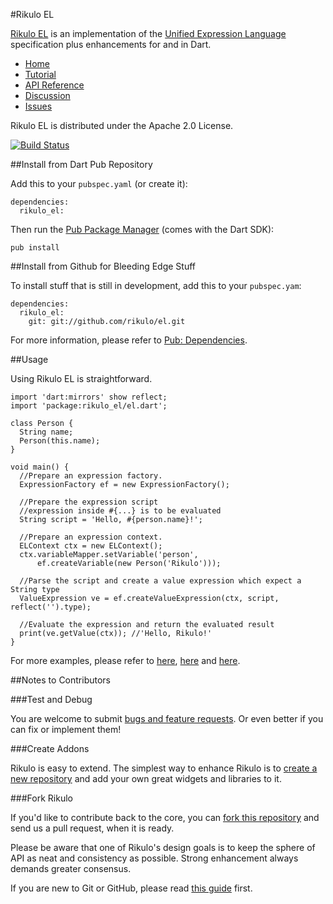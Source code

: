 #Rikulo EL

[Rikulo EL](http://rikulo.org) is an implementation of the [Unified Expression
 Language](http://en.wikipedia.org/wiki/Unified_Expression_Language) 
 specification plus enhancements for and in Dart. 

* [Home](http://rikulo.org)
* [Tutorial](http://blog.rikulo.org/posts/2012/Sep/Tutorial/rikulo-el-an-expression-language-for-and-in-dart/)
* [API Reference](http://api.rikulo.org/el/latest/)
* [Discussion](http://stackoverflow.com/questions/tagged/rikulo)
* [Issues](https://github.com/rikulo/el/issues)

Rikulo EL is distributed under the Apache 2.0 License.

[![Build Status](https://drone.io/github.com/rikulo/el/status.png)](https://drone.io/github.com/rikulo/el/latest)

##Install from Dart Pub Repository

Add this to your `pubspec.yaml` (or create it):

    dependencies:
      rikulo_el:

Then run the [Pub Package Manager](http://pub.dartlang.org/doc) (comes with the Dart SDK):

    pub install

##Install from Github for Bleeding Edge Stuff

To install stuff that is still in development, add this to your `pubspec.yam`:

    dependencies:
      rikulo_el:
        git: git://github.com/rikulo/el.git

For more information, please refer to [Pub: Dependencies](http://pub.dartlang.org/doc/pubspec.html#dependencies).

##Usage

Using Rikulo EL is straightforward.

    import 'dart:mirrors' show reflect;
    import 'package:rikulo_el/el.dart';
    
    class Person {
      String name;
      Person(this.name);
    }

    void main() {
      //Prepare an expression factory.
      ExpressionFactory ef = new ExpressionFactory();
    
      //Prepare the expression script
      //expression inside #{...} is to be evaluated
      String script = 'Hello, #{person.name}!'; 
    
      //Prepare an expression context.
      ELContext ctx = new ELContext();
      ctx.variableMapper.setVariable('person',
          ef.createVariable(new Person('Rikulo')));
      
      //Parse the script and create a value expression which expect a String type
      ValueExpression ve = ef.createValueExpression(ctx, script, reflect('').type);
      
      //Evaluate the expression and return the evaluated result
      print(ve.getValue(ctx)); //'Hello, Rikulo!'
    }

For more examples, please refer to [here](https://github.com/rikulo/el/blob/master/test/ValueExpressionImpl_test.dart), [here](https://github.com/rikulo/el/blob/master/test/MethodExpressionImpl_test.dart) and [here](https://github.com/rikulo/el/blob/master/test/ELEval_test.dart).

##Notes to Contributors

###Test and Debug

You are welcome to submit [bugs and feature requests](https://github.com/rikulo/el/issues). Or even better if you can fix or implement them!

###Create Addons

Rikulo is easy to extend. The simplest way to enhance Rikulo is to [create a new repository](https://help.github.com/articles/create-a-repo) and add your own great widgets and libraries to it.

###Fork Rikulo

If you'd like to contribute back to the core, you can [fork this repository](https://help.github.com/articles/fork-a-repo) and send us a pull request, when it is ready.

Please be aware that one of Rikulo's design goals is to keep the sphere of API as neat and consistency as possible. Strong enhancement always demands greater consensus.

If you are new to Git or GitHub, please read [this guide](https://help.github.com/) first.
